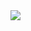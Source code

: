 <img src="https://user-images.githubusercontent.com/58503562/133880263-bbf2f616-8baa-49cb-976f-ebb35f1b98eb.jpg">
